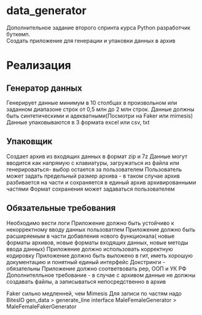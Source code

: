 # data_generator
Дополнительное задание второго спринта курса Python разработчик буткемп.  
Создать приложение для генерации и упаковки данных в архив 

# Реализация 
## Генератор данных 
Генерирует данные минимум в 10 столбцах в произвольном или заданном диапазоне строк от 0,5 млн до 2 млн строк. Данные должны быть синтетическими и адекватными(Посмотри на Faker или mimesis) Данные упаковываются в 3 формата exсel или csv, txt 
## Упаковщик 
Создает архив из входящих данных в формат zip и 7z Данные могут вводится как напрямую с клавиатуры, загружаться из файла или генерироваться- выбор остается за пользователем Пользователь может задать предельный размер архива - в таком случае архив разбивается на части и сохраняется в единый архив архивированными частями Формат сохранения может задаваться пользователем 
## Обязательные требования 
Необходимо вести логи 
Приложение должно быть устойчиво к некорректному вводу данных пользоватлем 
Приложение должно быть расширяемым в части добавления нового функционала( новые форматы архивов, новые форматы входящих данных, новые методы ввода данных) 
Приложение должно использовать корректную кодировку 
Приложение должно быть выложено в гит, иметь хорошую документацию и понятный единый интерфейс 
Докстринги - обязательны 
Приложение должно соответвовать pep, ООП и УК РФ 
Дополнителльное требование - в случае с архивом данные не должны создавать файлы, а записываться непосредственно в архив

Faker сильно медленней, чем Mimesis
Для записи по частям надо BitesIO
gen_data > generate_line
interface
MaleFemaleGenerator > MaleFemaleFakerGenerator